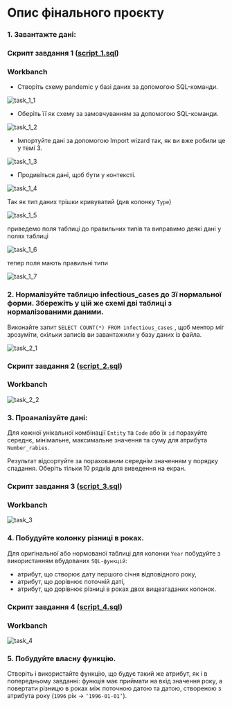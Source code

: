 # Опис фінального проєкту

### 1. Завантажте дані:

### Скрипт завдання 1 ([script_1.sql](./script_1.sql))

### Workbanch

- Створіть схему pandemic у базі даних за допомогою SQL-команди.

![task_1_1](./imgs/task_1_1.png)

- Оберіть її як схему за замовчуванням за допомогою SQL-команди.

![task_1_2](./imgs/task_1_2.png)

- Імпортуйте дані за допомогою Import wizard так, як ви вже робили це у темі 3.

![task_1_3](./imgs/task_1_3.png)

- Продивіться дані, щоб бути у контексті.

![task_1_4](./imgs/task_1_4.png)

Так як тип даних трішки кривуватий (див колонку `Type`)

![task_1_5](./imgs/task_1_5.png)

приведемо поля таблиці до правильних типів та виправимо деякі дані у полях таблиці

![task_1_6](./imgs/task_1_6.png)

тепер поля мають правильні типи

![task_1_7](./imgs/task_1_7.png)

### 2. Нормалізуйте таблицю infectious_cases до 3ї нормальної форми. Збережіть у цій же схемі дві таблиці з нормалізованими даними.

Виконайте запит `SELECT COUNT(*) FROM infectious_cases` , щоб ментор міг зрозуміти, скільки записів ви завантажили у базу даних із файла.

![task_2_1](./imgs/task_2_1.png)

### Скрипт завдання 2 ([script_2.sql](./script_2.sql))

### Workbanch

![task_2_2](./imgs/task_2_2.png)

### 3. Проаналізуйте дані:

Для кожної унікальної комбінації `Entity` та `Code` або їх `id` порахуйте середнє, мінімальне, максимальне значення та суму для атрибута `Number_rabies`.

Результат відсортуйте за порахованим середнім значенням у порядку спадання.
Оберіть тільки 10 рядків для виведення на екран.

### Скрипт завдання 3 ([script_3.sql](./script_3.sql))

### Workbanch

![task_3](./imgs/task_3.png)

### 4. Побудуйте колонку різниці в роках.

Для оригінальної або нормованої таблиці для колонки `Year` побудуйте з використанням вбудованих `SQL-функцій`:

- атрибут, що створює дату першого січня відповідного року,
- атрибут, що дорівнює поточній даті,
- атрибут, що дорівнює різниці в роках двох вищезгаданих колонок.

### Скрипт завдання 4 ([script_4.sql](./script_4.sql))

### Workbanch

![task_4](./imgs/task_4.png)

### 5. Побудуйте власну функцію.

Створіть і використайте функцію, що будує такий же атрибут, як і в попередньому завданні: функція має приймати на вхід значення року, а повертати різницю в роках між поточною датою та датою, створеною з атрибута року (`1996` рік → `‘1996-01-01’`).
